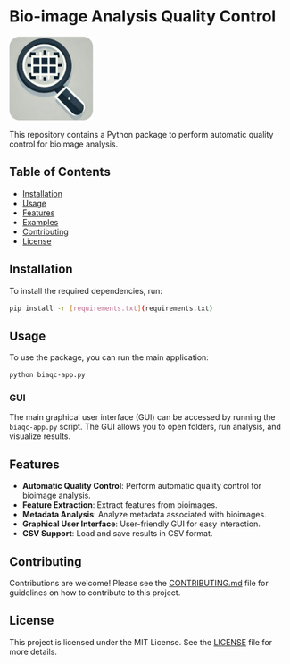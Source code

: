 # Bio-image Analysis Quality Control
<img src="_assets/icon.png" alt="icon" width="150" style="align: center"/>

This repository contains a Python package to perform automatic quality control for bioimage analysis.

## Table of Contents

- [Installation](#installation)
- [Usage](#usage)
- [Features](#features)
- [Examples](#examples)
- [Contributing](#contributing)
- [License](#license)

## Installation

To install the required dependencies, run:

```sh
pip install -r [requirements.txt](requirements.txt)
```

## Usage

To use the package, you can run the main application:

```sh
python biaqc-app.py
```

### GUI

The main graphical user interface (GUI) can be accessed by running the `biaqc-app.py` script. The GUI allows you to open folders, run analysis, and visualize results.


## Features

- **Automatic Quality Control**: Perform automatic quality control for bioimage analysis.
- **Feature Extraction**: Extract features from bioimages.
- **Metadata Analysis**: Analyze metadata associated with bioimages.
- **Graphical User Interface**: User-friendly GUI for easy interaction.
- **CSV Support**: Load and save results in CSV format.

<!-- ## Examples

Example usage of the package can be found in the [examples](examples/example_usage.py) directory. -->

## Contributing

Contributions are welcome! Please see the [CONTRIBUTING.md](CONTRIBUTING.md) file for guidelines on how to contribute to this project.

## License

This project is licensed under the MIT License. See the [LICENSE](LICENSE) file for more details.